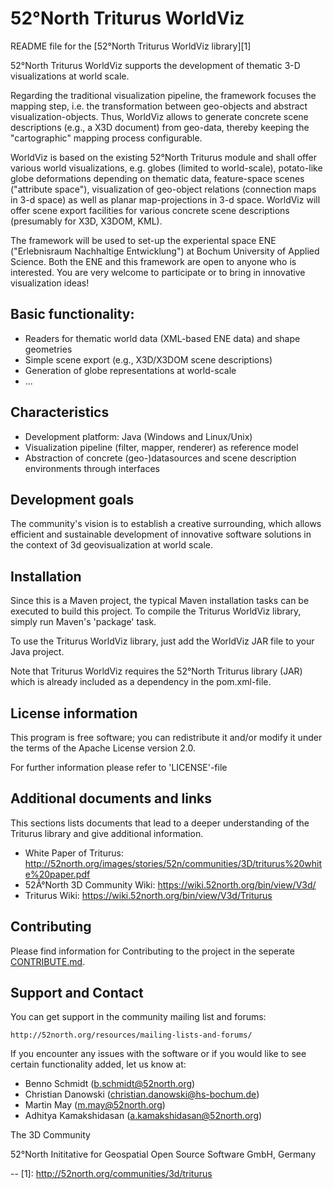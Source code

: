 # 52°North Triturus WorldViz
README file for the [52°North Triturus WorldViz library][1]

52°North Triturus WorldViz supports the development of thematic 3-D visualizations at world scale.

Regarding the traditional visualization pipeline, the framework focuses the 
mapping step, i.e. the transformation between geo-objects and abstract 
visualization-objects. Thus, WorldViz allows to generate concrete scene descriptions
(e.g., a X3D document) from geo-data, thereby keeping the "cartographic" mapping process 
configurable. 

WorldViz is based on the existing 52°North Triturus module and shall offer various 
world visualizations, e.g. globes (limited to world-scale), potato-like globe 
deformations depending on thematic data, feature-space scenes ("attribute space"), 
visualization of geo-object relations (connection maps in 3-d space) as well as planar 
map-projections in 3-d space. WorldViz will offer scene export facilities for various
concrete scene descriptions (presumably for X3D, X3DOM, KML). 

The framework will be used to set-up the experiental space ENE ("Erlebnisraum
Nachhaltige Entwicklung") at Bochum University of Applied Science. Both the ENE and
this framework are open to anyone who is interested. You are very welcome to participate
or to bring in innovative visualization ideas! 

## Basic functionality:
* Readers for thematic world data (XML-based ENE data) and shape geometries
* Simple scene export (e.g., X3D/X3DOM scene descriptions)
* Generation of globe representations at world-scale
* ... 

## Characteristics
* Development platform: Java (Windows and Linux/Unix)
* Visualization pipeline (filter, mapper, renderer) as reference model
* Abstraction of concrete (geo-)datasources and scene description environments through interfaces

## Development goals
The community's vision is to establish a creative surrounding, which allows efficient and sustainable 
development of innovative software solutions in the context of 3d geovisualization at world scale.

## Installation
Since this is a Maven project, the typical Maven installation tasks can be executed to build this project.
To compile the Triturus WorldViz library, simply run Maven's 'package' task.

To use the Triturus WorldViz library, just add the WorldViz JAR file to your Java project.

Note that Triturus WorldViz requires the 52°North Triturus library (JAR) which is already included as a dependency in the pom.xml-file.

## License information
This program is free software; you can redistribute it and/or modify it under the terms of the 
Apache License version 2.0.

For further information please refer to 'LICENSE'-file

## Additional documents and links
This sections lists documents that lead to a deeper understanding of the Triturus library and give 
additional information.

* White Paper of Triturus: http://52north.org/images/stories/52n/communities/3D/triturus%20white%20paper.pdf 
* 52Â°North 3D Community Wiki: https://wiki.52north.org/bin/view/V3d/ 
* Triturus Wiki: https://wiki.52north.org/bin/view/V3d/Triturus 

## Contributing
Please find information for Contributing to the project in the seperate [CONTRIBUTE.md](CONTRIBUTE.md).

## Support and Contact
You can get support in the community mailing list and forums:

    http://52north.org/resources/mailing-lists-and-forums/

If you encounter any issues with the software or if you would like to see
certain functionality added, let us know at:

 - Benno Schmidt (b.schmidt@52north.org)
 - Christian Danowski (christian.danowski@hs-bochum.de)
 - Martin May (m.may@52north.org)
 - Adhitya Kamakshidasan (a.kamakshidasan@52north.org)

The 3D Community

52°North Inititative for Geospatial Open Source Software GmbH, Germany

--
[1]: http://52north.org/communities/3d/triturus
